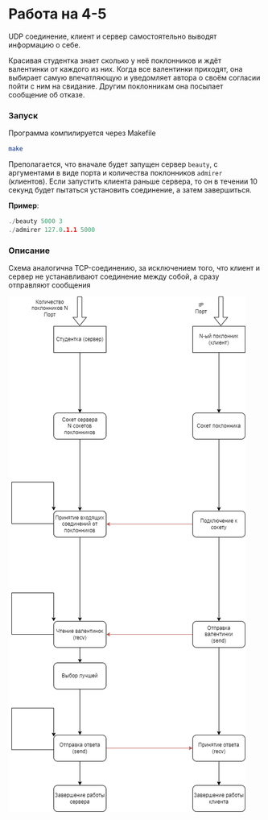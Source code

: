 # Работа на 4-5

UDP соединение, клиент и сервер самостоятельно выводят информацию о себе.

Красивая студентка знает сколько у неё поклонников и ждёт валентинки от каждого из них. Когда все валентинки приходят, она выбирает самую впечатляющую и уведомляет автора о своём согласии пойти с ним на свидание. Другим поклонникам она посылает сообщение об отказе.

### Запуск
Программа компилируется через Makefile
```bash
make
```

Преполагается, что вначале будет запущен сервер `beauty`, с аргументами в виде порта и количества поклонников `admirer` (клиентов). Если запустить клиента раньше сервера, то он в течении 10 секунд будет пытаться установить соединение, а затем завершиться.

**Пример**:
```c
./beauty 5000 3
./admirer 127.0.1.1 5000
```

### Описание
Схема аналогична TCP-соединению, за исключением того, что клиент и сервер не устанавливают соединение между собой, а сразу отправляют сообщения

![Схема](./schema/4-5.png)
